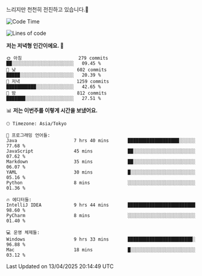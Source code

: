 느리지만 천천히 전진하고 있습니다.🐢

<!--START_SECTION:waka-->
![Code Time](http://img.shields.io/badge/Code%20Time-1%2C571%20hrs%2042%20mins-blue)

![Lines of code](https://img.shields.io/badge/%EC%A0%80%EB%8A%94%20%EC%97%AC%ED%83%9C%EA%B9%8C%EC%A7%80%20-917.9%20thousand%20%EC%A4%84%EC%9D%98%20%EC%BD%94%EB%93%9C%EB%A5%BC%20%EC%9E%91%EC%84%B1%ED%96%88%EC%96%B4%EC%9A%94.-blue)

**저는 저녁형 인간이에요. 🦉** 

```text
🌞 아침                     279 commits         ██░░░░░░░░░░░░░░░░░░░░░░░   09.45 % 
🌆 낮　                     602 commits         █████░░░░░░░░░░░░░░░░░░░░   20.39 % 
🌃 저녁                     1259 commits        ███████████░░░░░░░░░░░░░░   42.65 % 
🌙 밤　                     812 commits         ███████░░░░░░░░░░░░░░░░░░   27.51 % 
```


📊 **저는 이번주를 이렇게 시간을 보냈어요.** 

```text
🕑︎ Timezone: Asia/Tokyo

💬 프로그래밍 언어들: 
Java                     7 hrs 40 mins       ███████████████████░░░░░░   77.68 % 
JavaScript               45 mins             ██░░░░░░░░░░░░░░░░░░░░░░░   07.62 % 
Markdown                 35 mins             ██░░░░░░░░░░░░░░░░░░░░░░░   06.07 % 
YAML                     30 mins             █░░░░░░░░░░░░░░░░░░░░░░░░   05.16 % 
Python                   8 mins              ░░░░░░░░░░░░░░░░░░░░░░░░░   01.36 % 

🔥 에디터들: 
IntelliJ IDEA            9 hrs 44 mins       █████████████████████████   98.60 % 
PyCharm                  8 mins              ░░░░░░░░░░░░░░░░░░░░░░░░░   01.40 % 

💻 운영 체제들: 
Windows                  9 hrs 33 mins       ████████████████████████░   96.88 % 
Mac                      18 mins             █░░░░░░░░░░░░░░░░░░░░░░░░   03.12 % 
```


 Last Updated on 13/04/2025 20:14:49 UTC
<!--END_SECTION:waka-->
